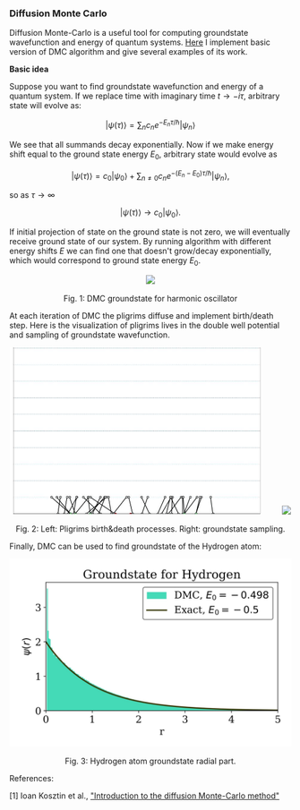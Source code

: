 ### Diffusion Monte Carlo

Diffusion Monte-Carlo is a useful tool for computing groundstate wavefunction and energy of quantum systems. [Here]() I implement basic version of DMC algorithm and give several examples of its work.

__Basic idea__

Suppose you want to find groundstate wavefunction and energy of a quantum system. If we replace time with imaginary time $t \rightarrow - i\tau$, arbitrary state will evolve as:

$$\left| \psi(\tau) \right>  = \sum_{n}c_n e^{- E_n \tau/ \hbar} \left| \psi_n \right>$$

We see that all summands decay exponentially. Now if we make energy shift equal to the ground state energy $E_0$, arbitrary state would evolve as

$$\left| \psi(\tau) \right>  =c_0 \left| \psi_0 \right>  + \sum_{n \neq 0}c_n e^{- (E_n-E_0) \tau/ \hbar} \left| \psi_n \right>,$$

so as $\tau \rightarrow \infty$ 

$$\left| \psi(\tau) \right> \rightarrow c_0 \left| \psi_0 \right> .$$

If initial projection of state on the ground state is not zero, we will eventually receive ground state of our system. By running algorithm with different energy shifts $E$ we can find one that doesn't grow/decay exponentially, which would correspond to ground state energy $E_0$.


<p align="center">
  <img src="/assets/projects/sources/harmonic.jpg" />
  <p align="center">
    Fig. 1: DMC groundstate for harmonic oscillator
  </p> 
</p>

At each iteration of DMC the pligrims diffuse and implement birth/death step. Here is the visualization of pligrims lives in the double well potential and sampling of groundstate wavefunction.

<p align="middle">
  <img src="/projects/sources/dw_path_crop.gif" width="450"/>
  &nbsp; &nbsp; &nbsp; &nbsp;
  <img src="/projects/sources/dw_dmc.gif" width="450"/>

  <p align="center">
    Fig. 2: Left: Pligrims birth&death processes. Right: groundstate sampling.
  </p> 
</p>


Finally, DMC can be used to find groundstate of the Hydrogen atom:

<p align="middle">
  <img src="/projects/sources/hydrogen_invert.jpg" width="600"/>

  <p align="center">
    Fig. 3: Hydrogen atom groundstate radial part.
  </p> 
</p>

References:

[1] Ioan Kosztin et al., ["Introduction to the diffusion Monte-Carlo method"](https://arxiv.org/abs/physics/9702023v1)
